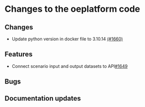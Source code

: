# Changes to the oeplatform code

## Changes

- Update python version in docker file to 3.10.14 [(#1660)](https://github.com/OpenEnergyPlatform/oeplatform/pull/1660)

## Features

- Connect scenario input and output datasets to API[#1649](https://github.com/OpenEnergyPlatform/oeplatform/pull/1649)

## Bugs

## Documentation updates

